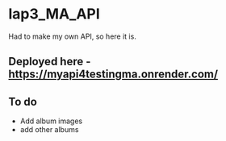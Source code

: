 # lap3_MA_API

Had to make my own API, so here it is.

## Deployed here - https://myapi4testingma.onrender.com/

## To do
- Add album images
- add other albums
